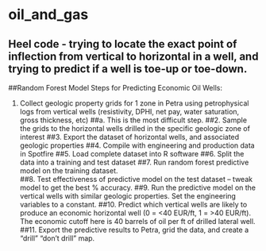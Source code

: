 # oil_and_gas
## Heel code - trying to locate the exact point of inflection from vertical to horizontal in a well, and trying to predict if a well is toe-up or toe-down.

##Random Forest Model Steps for Predicting Economic Oil Wells:
1.	Collect geologic property grids for 1 zone in Petra using petrophysical logs from vertical wells (resistivity, DPHI, net pay, water saturation, gross thickness, etc) 
##a.	This is the most difficult step.
##2.	Sample the grids to the horizontal wells drilled in the specific geologic zone of interest
##3.	Export the dataset of horizontal wells, and associated geologic properties
##4.	Compile with engineering and production data in Spotfire
##5.	Load complete dataset into R software
##6.	Split the data into a training and test dataset
##7.	Run random forest predictive model on the training dataset.  
##8.	Test effectiveness of predictive model on the test dataset – tweak model to get the best % accuracy. 
##9.	Run the predictive model on the vertical wells with similar geologic properties. Set the engineering variables to a constant. 
##10.	Predict which vertical wells are likely to produce an economic horizontal well (0 = <40 EUR/ft, 1 = >40 EUR/ft). The economic cutoff here is 40 barrels of oil per ft of drilled lateral well. 
##11.	Export the predictive results to Petra, grid the data, and create a “drill” “don’t drill” map.  
